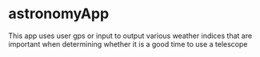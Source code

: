 # astronomyApp
  This app uses user gps or input to output various weather indices that are important when determining whether it is a good time to use a telescope
